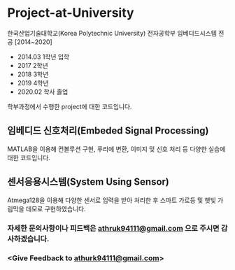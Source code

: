 # Project-at-University

한국산업기술대학교(Korea Polytechnic University) 전자공학부 임베디드시스템 전공 [2014~2020]


* 2014.03 1학년 입학
* 2017    2학년
* 2018    3학년
* 2019    4학년
* 2020.02 학사 졸업

학부과정에서 수행한 project에 대한 코드입니다.

## 임베디드 신호처리(Embeded Signal Processing)
MATLAB을 이용해 컨볼루션 구현, 푸리에 변환, 이미지 및 신호 처리 등 다양한 실습에 대한 코드입니다.

## 센서응용시스템(System Using Sensor)
Atmega128을 이용해 다양한 센서로 입력을 받아 처리한 후 스마트 가로등 및 햇빛 가림막을 데모로 구현하였습니다.

### 자세한 문의사항이나 피드백은 athruk94111@gmail.com 으로 주시면 감사하겠습니다.
### <Give Feedback to athurk94111@gmail.com>
